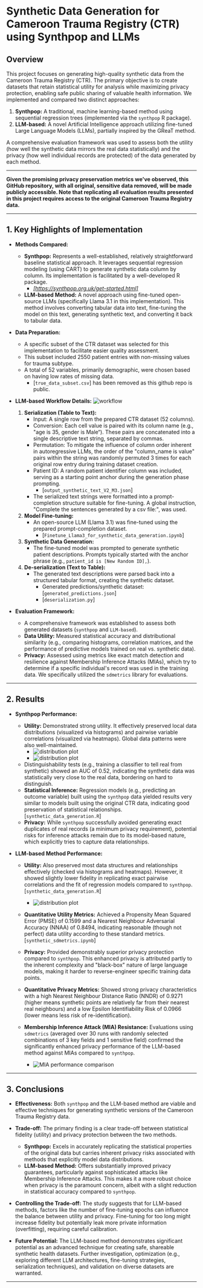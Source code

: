 # Synthetic Data Generation for Cameroon Trauma Registry (CTR) using Synthpop and LLMs

## Overview

This project focuses on generating high-quality synthetic data from the Cameroon Trauma Registry (CTR). The primary objective is to create datasets that retain statistical utility for analysis while maximizing privacy protection, enabling safe public sharing of valuable health information. We implemented and compared two distinct approaches:

1.  **Synthpop:** A traditional, machine learning-based method using sequential regression trees (implemented via the `synthpop` R package).
2.  **LLM-based:** A novel Artificial Intelligence  approach utilizing fine-tuned Large Language Models (LLMs), partially inspired by the GReaT method.

A comprehensive evaluation framework was used to assess both the utility (how well the synthetic data mirrors the real data statistically) and the privacy (how well individual records are protected) of the data generated by each method.

---

**Given the promising privacy preservation metrics we've observed, this GitHub repository, with all original, sensitive data  removed, will be made publicly accessible. Note that replicating all evaluation results presented in this project requires access to the original Cameroon Trauma Registry data.**

---


## 1. Key Highlights of Implementation


* **Methods Compared:**
    * **Synthpop:** Represents a well-established, relatively straightforward baseline statistical approach. It leverages sequential regression modeling (using CART) to generate synthetic data column by column. Its implementation is facilitated by a well-developed R package.
        * _[https://synthpop.org.uk/get-started.html]_
    * **LLM-based Method:** A novel approach using fine-tuned open-source LLMs (specifically Llama 3.1 in this implementation). This method involves converting tabular data into text, fine-tuning the model on this text, generating synthetic text, and converting it back to tabular data.

* **Data Preparation:**
    * A specific subset of the CTR dataset was selected for this implementation to facilitate easier quality assessment.
    * This subset included 2550 patient entries with non-missing values for trauma subtype.
    * A total of 52 variables, primarily demographic, were chosen based on having low rates of missing data.
        * [`true_data_subset.csv`] has been removed as this github repo is public.

* **LLM-based Workflow Details:**
  ![workflow](./src/workflow.png)
    1.  **Serialization (Table to Text):**
        * Input: A single row from the prepared CTR dataset (52 columns).
        * Conversion: Each cell value is paired with its column name (e.g., "age is 35, gender is Male“). These pairs are concatenated into a single descriptive text string, separated by commas.
        * Permutation: To mitigate the influence of column order inherent in autoregressive LLMs, the order of the "column_name is value" pairs within the string was randomly permuted 3 times for each original row entry during training dataset creation.
        * Patient ID: A random patient identifier column was included, serving as a starting point anchor during the generation phase prompting.
            * [`output_synthetic_text_V2_M3.json`]
        * The serialized text strings were formatted into a prompt-completion structure suitable for fine-tuning. A global instruction, "Complete the sentences generated by a csv file:", was used.
    2.  **Model Fine-tuning:**
        * An open-source LLM (Llama 3.1) was fine-tuned using the prepared prompt-completion dataset.
            * [`Finetune_Llama3_for_synthetic_data_generation.ipynb`]
    3.  **Synthetic Data Generation:**
        * The fine-tuned model was prompted to generate synthetic patient descriptions. Prompts typically started with the anchor phrase (e.g., `patient_id is [New Random ID],`).
    4.  **De-serialization (Text to Table):**
        * The generated text descriptions were parsed back into a structured tabular format, creating the synthetic dataset.
            * Generated predictions/synthetic dataset: [`generated_predictions.json`]
            * [`deserialization.py`]

* **Evaluation Framework:**
    * A comprehensive framework was established to assess both generated datasets (`synthpop` and `LLM-based`).
    * **Data Utility:** Measured statistical accuracy and distributional similarity (e.g., comparing histograms, correlation matrices, and the performance of predictive models trained on real vs. synthetic data).
    * **Privacy:** Assessed using metrics like exact match detection and resilience against Membership Inference Attacks (MIAs), which try to determine if a specific individual's record was used in the training data. We specifically utilized the `sdmetrics` library for evaluations.
---

## 2. Results

* **Synthpop Performance:**
    * **Utility:** Demonstrated strong utility. It effectively preserved local data distributions (visualized via histograms) and pairwise variable correlations (visualized via heatmaps). Global data patterns were also well-maintained.
        * ![distribution plot](./src/distributions.png)
        * ![distribution plot](./src/heatmap_synthpop.png)
    * Distinguishability tests (e.g., training a classifier to tell real from synthetic) showed an AUC of 0.52, indicating the synthetic data was statistically very close to the real data, bordering on hard to distinguish.
    * **Statistical Inference:** Regression models (e.g., predicting an outcome variable) built using the `synthpop` data yielded results very similar to models built using the original CTR data, indicating good preservation of statistical relationships. [`synthetic_data_generation.R`]
    * **Privacy:** While `synthpop` successfully avoided generating exact duplicates of real records (a minimum privacy requirement), potential risks for inference attacks remain due to its model-based nature, which explicitly tries to capture data relationships. 

* **LLM-based Method Performance:**
    * **Utility:** Also preserved most data structures and relationships effectively (checked via histograms and heatmaps). However, it showed slightly lower fidelity in replicating exact pairwise correlations and the fit of regression models compared to `synthpop`.[`synthetic_data_generation.R`]

        * ![distribution plot](./src/heatmap_LLM.png)
    * **Quantitative Utility Metrics:** Achieved a Propensity Mean Squared Error (PMSE) of 0.1599 and a Nearest Neighbour Adversarial Accuracy (NNAA) of 0.8494, indicating reasonable (though not perfect) data utility according to these standard metrics.[`synthetic_sdmetrics.ipynb`]
    * **Privacy:** Provided demonstrably superior privacy protection compared to `synthpop`. This enhanced privacy is attributed partly to the inherent complexity and "black-box" nature of large language models, making it harder to reverse-engineer specific training data points.
    * **Quantitative Privacy Metrics:** Showed strong privacy characteristics with a high Nearest Neighbour Distance Ratio (NNDR) of 0.9271 (higher means synthetic points are relatively far from their nearest real neighbours) and a low Epsilon Identifiability Risk of 0.0966 (lower means less risk of re-identification).
    * **Membership Inference Attack (MIA) Resistance:** Evaluations using `sdmetrics` (averaged over 30 runs with randomly selected combinations of 3 key fields and 1 sensitive field) confirmed the significantly enhanced privacy performance of the LLM-based method against MIAs compared to `synthpop`.
        * ![MIA performance comparison](./src/MIA.png)
---

## 3. Conclusions

* **Effectiveness:** Both `synthpop` and the LLM-based method are viable and effective techniques for generating synthetic versions of the Cameroon Trauma Registry data.

* **Trade-off:** The primary finding is a clear trade-off between statistical fidelity (utility) and privacy protection between the two methods.
    * **Synthpop:** Excels in accurately replicating the statistical properties of the original data but carries inherent privacy risks associated with methods that explicitly model data distributions.
    * **LLM-based Method:** Offers substantially improved privacy guarantees, particularly against sophisticated attacks like Membership Inference Attacks. This makes it a more robust choice when privacy is the paramount concern, albeit with a slight reduction in statistical accuracy compared to `synthpop`.

* **Controlling the Trade-off:** The study suggests that for LLM-based methods, factors like the number of fine-tuning epochs can influence the balance between utility and privacy. Fine-tuning for too long might increase fidelity but potentially leak more private information (overfitting), requiring careful calibration.

* **Future Potential:** The LLM-based method demonstrates significant potential as an advanced technique for creating safe, shareable synthetic health datasets. Further investigation, optimization (e.g., exploring different LLM architectures, fine-tuning strategies, serialization techniques), and validation on diverse datasets are warranted.

---